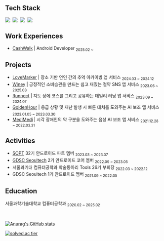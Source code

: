 ## Tech Stack

<p>
  <img src="https://img.shields.io/badge/Android-3DDC84?style=flat-square&logo=android&logoColor=white">&nbsp 
  <img src="https://img.shields.io/badge/Kotlin-7F52FF?style=flat-square&logo=kotlin&logoColor=white">&nbsp 
  <img src="https://img.shields.io/badge/Java-007396?style=flat-square&logo=Java&logoColor=white">&nbsp 
  <img src="https://img.shields.io/badge/Git-f05030?style=flat-square&logo=Git&logoColor=white"/></a> &nbsp
</p>

## Work Experiences 

- [CashWalk](https://cashwalk.com/) | Android Developer <sub>2025.02 ~</sub>

## Projects 

- [LoveMarker](https://github.com/LoveMarker/LoveMarker-Android) | 장소 기반 연인 간의 추억 아카이빙 앱 서비스 <sub>2024.03 ~ 2024.12</sub>
- [Winey](https://github.com/team-winey/Winey-AOS) | 긍정적인 소비습관을 만드는 쉽고 재밌는 절약 SNS 앱 서비스 <sub>2023.06 ~ 2025.03</sub>
- [Runnect](https://github.com/Runnect/Runnect-Android) | 지도 상에 코스를 그리고 공유하는 데일리 러닝 앱 서비스 <sub>2023.09 ~ 2024.07</sub>
- [GoldenHour](https://github.com/gdsc-seoultech/GoldenHour_Android) | 응급 상황 및 재난 발생 시 빠른 대처를 도와주는 AI 보조 앱 서비스 <sub>2023.01.05 ~ 2023.03.30</sub>
- [MediMedi](https://github.com/leeeha/MediMedi_Android) | 시각 장애인의 약 구분을 도와주는 음성 AI 보조 앱 서비스 <sub>2021.12.28 ~ 2022.03.31</sub>

## Activities 

- [SOPT](https://sopt.org/) 32기 안드로이드 파트 멤버 <sub>2023.03 ~ 2023.07</sub>
- [GDSC Seoultech](https://gdsc-seoultech.github.io/) 2기 안드로이드 코어 멤버 <sub>2022.09 ~ 2023.05</sub>
- 서울과기대 컴퓨터공학과 학술동아리 Tools 26기 부회장 <sub>2022.03 ~ 2022.12</sub>
- GDSC Seoultech 1기 안드로이드 멤버 <sub>2021.09 ~ 2022.05</sub>

## Education

서울과학기술대학교 컴퓨터공학과 <sub>2020.02 ~ 2025.02</sub>

<br>

[![Anurag's GitHub stats](https://github-readme-stats.vercel.app/api?username=leeeha&theme=flag-india&show_icons=true)](https://github.com/anuraghazra/github-readme-stats) 

[![solved.ac tier](http://mazassumnida.wtf/api/pastel/generate_badge?boj=jxlhe46)](https://solved.ac/jxlhe46)
